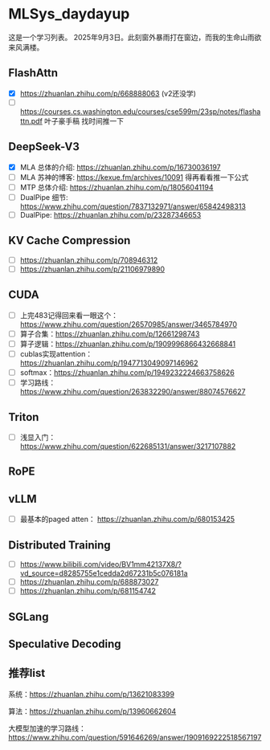 # MLSys_daydayup
这是一个学习列表。
2025年9月3日。此刻窗外暴雨打在窗边，而我的生命山雨欲来风满楼。

## FlashAttn
- [x] https://zhuanlan.zhihu.com/p/668888063 (v2还没学)
- [ ] https://courses.cs.washington.edu/courses/cse599m/23sp/notes/flashattn.pdf 叶子豪手稿 找时间推一下

## DeepSeek-V3
- [x] MLA 总体的介绍: https://zhuanlan.zhihu.com/p/16730036197
- [ ] MLA 苏神的博客: https://kexue.fm/archives/10091 得再看看推一下公式
- [ ] MTP 总体介绍: https://zhuanlan.zhihu.com/p/18056041194
- [ ] DualPipe 细节: https://www.zhihu.com/question/7837132971/answer/65842498313
- [ ] DualPipe: https://zhuanlan.zhihu.com/p/23287346653

## KV Cache Compression
- [ ] https://zhuanlan.zhihu.com/p/708946312
- [ ] https://zhuanlan.zhihu.com/p/21106979890

## CUDA
- [ ] 上完483记得回来看一眼这个：https://www.zhihu.com/question/26570985/answer/3465784970
- [ ] 算子合集：https://zhuanlan.zhihu.com/p/12661298743
- [ ] 算子逻辑：https://zhuanlan.zhihu.com/p/1909996866432668841
- [ ] cublas实现attention：https://zhuanlan.zhihu.com/p/1947713049097146962
- [ ] softmax：https://zhuanlan.zhihu.com/p/1949232224663758626
- [ ] 学习路线：https://www.zhihu.com/question/263832290/answer/88074576627

## Triton
- [ ] 浅显入门： https://www.zhihu.com/question/622685131/answer/3217107882
## RoPE

## vLLM
- [ ] 最基本的paged atten： https://zhuanlan.zhihu.com/p/680153425

## Distributed Training
- [ ] https://www.bilibili.com/video/BV1mm42137X8/?vd_source=d8285755e1cedda2d67231b5c076181a
- [ ] https://zhuanlan.zhihu.com/p/688873027
- [ ] https://zhuanlan.zhihu.com/p/681154742

## SGLang

## Speculative Decoding

## 推荐list
系统：https://zhuanlan.zhihu.com/p/13621083399

算法：https://zhuanlan.zhihu.com/p/13960662604

大模型加速的学习路线：https://www.zhihu.com/question/591646269/answer/1909169222518567197
